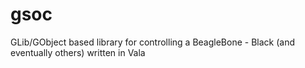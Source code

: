 # gsoc
GLib/GObject based library for controlling a BeagleBone - Black  (and eventually others) written in Vala
